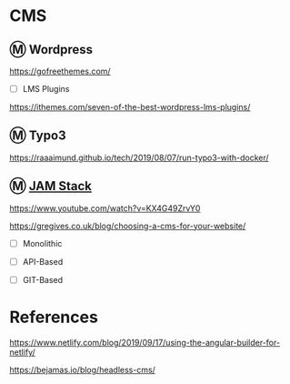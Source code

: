 # CMS


## :m: Wordpress

https://gofreethemes.com/

- [ ] LMS Plugins

https://ithemes.com/seven-of-the-best-wordpress-lms-plugins/

## :m: Typo3

https://raaaimund.github.io/tech/2019/08/07/run-typo3-with-docker/

## :m: [JAM Stack](https://jamstack.org/)

https://www.youtube.com/watch?v=KX4G49ZrvY0

https://gregives.co.uk/blog/choosing-a-cms-for-your-website/

- [ ] Monolithic

- [ ] API-Based

- [ ] GIT-Based


# References

https://www.netlify.com/blog/2019/09/17/using-the-angular-builder-for-netlify/

https://bejamas.io/blog/headless-cms/
